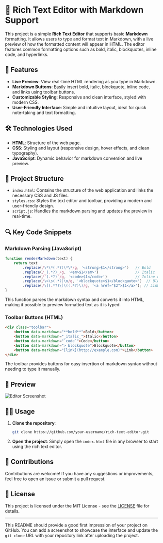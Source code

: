 # 📝 Rich Text Editor with Markdown Support

This project is a simple **Rich Text Editor** that supports basic **Markdown** formatting. It allows users to type and format text in Markdown, with a live preview of how the formatted content will appear in HTML. The editor features common formatting options such as bold, italic, blockquotes, inline code, and hyperlinks.

## 🚀 Features
- **Live Preview**: View real-time HTML rendering as you type in Markdown.
- **Markdown Buttons**: Easily insert bold, italic, blockquote, inline code, and links using toolbar buttons.
- **Customizable Styling**: Responsive and clean interface, styled with modern CSS.
- **User-Friendly Interface**: Simple and intuitive layout, ideal for quick note-taking and text formatting.

## 🛠️ Technologies Used
- **HTML**: Structure of the web page.
- **CSS**: Styling and layout (responsive design, hover effects, and clean typography).
- **JavaScript**: Dynamic behavior for markdown conversion and live preview.

## 📂 Project Structure
- `index.html`: Contains the structure of the web application and links the necessary CSS and JS files.
- `styles.css`: Styles the text editor and toolbar, providing a modern and user-friendly design.
- `script.js`: Handles the markdown parsing and updates the preview in real-time.

## 🔍 Key Code Snippets

### Markdown Parsing (JavaScript)
```js
function renderMarkdown(text) {
    return text
        .replace(/\*\*(.*?)\*\*/g, '<strong>$1</strong>')   // Bold
        .replace(/_(.*?)_/g, '<em>$1</em>')                 // Italic
        .replace(/`(.*?)`/g, '<code>$1</code>')             // Inline code
        .replace(/\>\s(.*?)\n/g, '<blockquote>$1</blockquote>')  // Blockquote
        .replace(/\[(.*?)\]\((.*?)\)/g, '<a href="$2">$1</a>'); // Link
}
```
This function parses the markdown syntax and converts it into HTML, making it possible to preview formatted text as it is typed.

### Toolbar Buttons (HTML)
```html
<div class="toolbar">
    <button data-markdown="**bold**">Bold</button>
    <button data-markdown="_italic_">Italic</button>
    <button data-markdown="`code`">Code</button>
    <button data-markdown="> blockquote">Blockquote</button>
    <button data-markdown="[link](http://example.com)">Link</button>
</div>
```
The toolbar provides buttons for easy insertion of markdown syntax without needing to type it manually.

## 📸 Preview

![Editor Screenshot](path_to_screenshot)

## 🧑‍💻 Usage

1. **Clone the repository**:
   ```bash
   git clone https://github.com/your-username/rich-text-editor.git
   ```
2. **Open the project**: 
   Simply open the `index.html` file in any browser to start using the rich text editor.

## 🤝 Contributions

Contributions are welcome! If you have any suggestions or improvements, feel free to open an issue or submit a pull request.

## 📄 License

This project is licensed under the MIT License - see the [LICENSE](LICENSE) file for details.

---

This README should provide a good first impression of your project on GitHub. You can add a screenshot to showcase the interface and update the `git clone` URL with your repository link after uploading the project.
